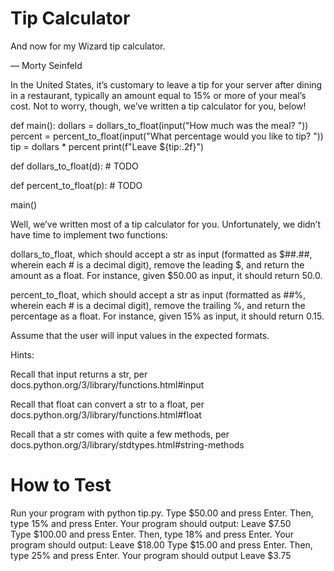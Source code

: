 # Tip Calculator
And now for my Wizard tip calculator.

— Morty Seinfeld

In the United States, it’s customary to leave a tip for your server after dining in a restaurant, typically an amount equal to 15% or more of your meal’s cost. Not to worry, though, we’ve written a tip calculator for you, below!

def main():
    dollars = dollars_to_float(input("How much was the meal? "))
    percent = percent_to_float(input("What percentage would you like to tip? "))
    tip = dollars * percent
    print(f"Leave ${tip:.2f}")


def dollars_to_float(d):
    # TODO


def percent_to_float(p):
    # TODO


main()

Well, we’ve written most of a tip calculator for you. Unfortunately, we didn’t have time to implement two functions:

dollars_to_float, which should accept a str as input (formatted as $##.##, wherein each # is a decimal digit), remove the leading $, and return the amount as a float. For instance, given $50.00 as input, it should return 50.0.

percent_to_float, which should accept a str as input (formatted as ##%, wherein each # is a decimal digit), remove the trailing %, and return the percentage as a float. For instance, given 15% as input, it should return 0.15.

Assume that the user will input values in the expected formats.

Hints:

Recall that input returns a str, per docs.python.org/3/library/functions.html#input

Recall that float can convert a str to a float, per docs.python.org/3/library/functions.html#float

Recall that a str comes with quite a few methods, per docs.python.org/3/library/stdtypes.html#string-methods

# How to Test
Run your program with python tip.py. 
Type $50.00 and press Enter. Then, type 15% and press Enter. Your program should output:
Leave $7.50    
Type $100.00 and press Enter. Then, type 18% and press Enter. Your program should output:
Leave $18.00
Type $15.00 and press Enter. Then, type 25% and press Enter. Your program should output
Leave $3.75
